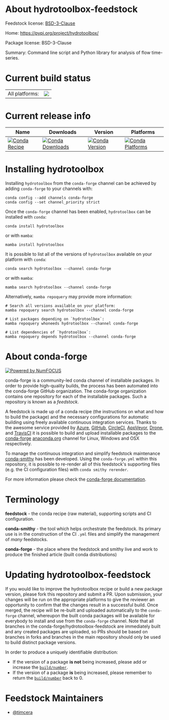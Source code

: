 About hydrotoolbox-feedstock
============================

Feedstock license: [BSD-3-Clause](https://github.com/conda-forge/hydrotoolbox-feedstock/blob/main/LICENSE.txt)

Home: https://pypi.org/project/hydrotoolbox/

Package license: BSD-3-Clause

Summary: Command line script and Python library for analysis of flow time-series.

Current build status
====================


<table><tr><td>All platforms:</td>
    <td>
      <a href="https://dev.azure.com/conda-forge/feedstock-builds/_build/latest?definitionId=18933&branchName=main">
        <img src="https://dev.azure.com/conda-forge/feedstock-builds/_apis/build/status/hydrotoolbox-feedstock?branchName=main">
      </a>
    </td>
  </tr>
</table>

Current release info
====================

| Name | Downloads | Version | Platforms |
| --- | --- | --- | --- |
| [![Conda Recipe](https://img.shields.io/badge/recipe-hydrotoolbox-green.svg)](https://anaconda.org/conda-forge/hydrotoolbox) | [![Conda Downloads](https://img.shields.io/conda/dn/conda-forge/hydrotoolbox.svg)](https://anaconda.org/conda-forge/hydrotoolbox) | [![Conda Version](https://img.shields.io/conda/vn/conda-forge/hydrotoolbox.svg)](https://anaconda.org/conda-forge/hydrotoolbox) | [![Conda Platforms](https://img.shields.io/conda/pn/conda-forge/hydrotoolbox.svg)](https://anaconda.org/conda-forge/hydrotoolbox) |

Installing hydrotoolbox
=======================

Installing `hydrotoolbox` from the `conda-forge` channel can be achieved by adding `conda-forge` to your channels with:

```
conda config --add channels conda-forge
conda config --set channel_priority strict
```

Once the `conda-forge` channel has been enabled, `hydrotoolbox` can be installed with `conda`:

```
conda install hydrotoolbox
```

or with `mamba`:

```
mamba install hydrotoolbox
```

It is possible to list all of the versions of `hydrotoolbox` available on your platform with `conda`:

```
conda search hydrotoolbox --channel conda-forge
```

or with `mamba`:

```
mamba search hydrotoolbox --channel conda-forge
```

Alternatively, `mamba repoquery` may provide more information:

```
# Search all versions available on your platform:
mamba repoquery search hydrotoolbox --channel conda-forge

# List packages depending on `hydrotoolbox`:
mamba repoquery whoneeds hydrotoolbox --channel conda-forge

# List dependencies of `hydrotoolbox`:
mamba repoquery depends hydrotoolbox --channel conda-forge
```


About conda-forge
=================

[![Powered by
NumFOCUS](https://img.shields.io/badge/powered%20by-NumFOCUS-orange.svg?style=flat&colorA=E1523D&colorB=007D8A)](https://numfocus.org)

conda-forge is a community-led conda channel of installable packages.
In order to provide high-quality builds, the process has been automated into the
conda-forge GitHub organization. The conda-forge organization contains one repository
for each of the installable packages. Such a repository is known as a *feedstock*.

A feedstock is made up of a conda recipe (the instructions on what and how to build
the package) and the necessary configurations for automatic building using freely
available continuous integration services. Thanks to the awesome service provided by
[Azure](https://azure.microsoft.com/en-us/services/devops/), [GitHub](https://github.com/),
[CircleCI](https://circleci.com/), [AppVeyor](https://www.appveyor.com/),
[Drone](https://cloud.drone.io/welcome), and [TravisCI](https://travis-ci.com/)
it is possible to build and upload installable packages to the
[conda-forge](https://anaconda.org/conda-forge) [anaconda.org](https://anaconda.org/)
channel for Linux, Windows and OSX respectively.

To manage the continuous integration and simplify feedstock maintenance
[conda-smithy](https://github.com/conda-forge/conda-smithy) has been developed.
Using the ``conda-forge.yml`` within this repository, it is possible to re-render all of
this feedstock's supporting files (e.g. the CI configuration files) with ``conda smithy rerender``.

For more information please check the [conda-forge documentation](https://conda-forge.org/docs/).

Terminology
===========

**feedstock** - the conda recipe (raw material), supporting scripts and CI configuration.

**conda-smithy** - the tool which helps orchestrate the feedstock.
                   Its primary use is in the construction of the CI ``.yml`` files
                   and simplify the management of *many* feedstocks.

**conda-forge** - the place where the feedstock and smithy live and work to
                  produce the finished article (built conda distributions)


Updating hydrotoolbox-feedstock
===============================

If you would like to improve the hydrotoolbox recipe or build a new
package version, please fork this repository and submit a PR. Upon submission,
your changes will be run on the appropriate platforms to give the reviewer an
opportunity to confirm that the changes result in a successful build. Once
merged, the recipe will be re-built and uploaded automatically to the
`conda-forge` channel, whereupon the built conda packages will be available for
everybody to install and use from the `conda-forge` channel.
Note that all branches in the conda-forge/hydrotoolbox-feedstock are
immediately built and any created packages are uploaded, so PRs should be based
on branches in forks and branches in the main repository should only be used to
build distinct package versions.

In order to produce a uniquely identifiable distribution:
 * If the version of a package **is not** being increased, please add or increase
   the [``build/number``](https://docs.conda.io/projects/conda-build/en/latest/resources/define-metadata.html#build-number-and-string).
 * If the version of a package **is** being increased, please remember to return
   the [``build/number``](https://docs.conda.io/projects/conda-build/en/latest/resources/define-metadata.html#build-number-and-string)
   back to 0.

Feedstock Maintainers
=====================

* [@timcera](https://github.com/timcera/)

